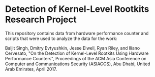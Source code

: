 # Detection of Kernel-Level Rootkits Research Project

This repository contains data from hardware performance counter and scripts that were used to analyze the data  for the work:

Baljit Singh, Dmitry Evtyushkin, Jesse Elwell, Ryan Riley, and Iliano Cervesato, "On the Detection of Kernel-Level Rootkits Using Hardware Performance Counters", Proceedings of the ACM Asia Conference on Computer and Communications Security (ASIACCS), Abu Dhabi, United Arab Emirates, April 2017.
